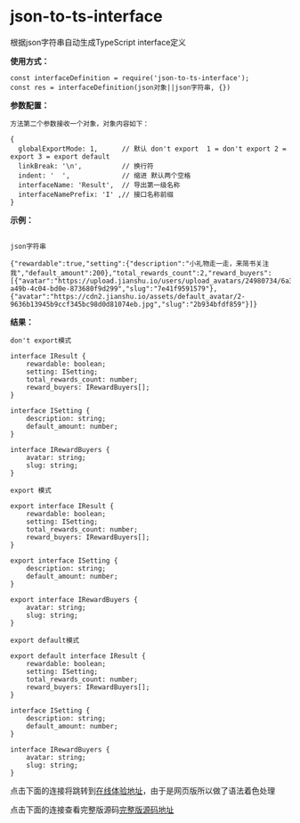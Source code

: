 # json-to-ts-interface
根据json字符串自动生成TypeScript interface定义

**使用方式：**
````
const interfaceDefinition = require('json-to-ts-interface');
const res = interfaceDefinition(json对象||json字符串, {})
````
**参数配置：**
````
方法第二个参数接收一个对象，对象内容如下：

{
  globalExportMode: 1,      // 默认 don't export  1 = don't export 2 =  export 3 = export default
  linkBreak: '\n',          // 换行符
  indent: '  ',             // 缩进 默认两个空格
  interfaceName: 'Result',  // 导出第一级名称
  interfaceNamePrefix: 'I' ,// 接口名称前缀
}
````
**示例：**
```

json字符串

{"rewardable":true,"setting":{"description":"小礼物走一走，来简书关注我","default_amount":200},"total_rewards_count":2,"reward_buyers":[{"avatar":"https://upload.jianshu.io/users/upload_avatars/24980734/6a3c4ca0-a49b-4c04-bd0e-873680f9d299","slug":"7e41f9591579"},{"avatar":"https://cdn2.jianshu.io/assets/default_avatar/2-9636b13945b9ccf345bc98d0d81074eb.jpg","slug":"2b934bfdf859"}]}
```

**结果：**
````
don't export模式

interface IResult {
    rewardable: boolean;
    setting: ISetting;
    total_rewards_count: number;
    reward_buyers: IRewardBuyers[];
}

interface ISetting {
    description: string;
    default_amount: number;
}

interface IRewardBuyers {
    avatar: string;
    slug: string;
}
````

````
export 模式

export interface IResult {
    rewardable: boolean;
    setting: ISetting;
    total_rewards_count: number;
    reward_buyers: IRewardBuyers[];
}

export interface ISetting {
    description: string;
    default_amount: number;
}

export interface IRewardBuyers {
    avatar: string;
    slug: string;
}
````

````
export default模式

export default interface IResult {
    rewardable: boolean;
    setting: ISetting;
    total_rewards_count: number;
    reward_buyers: IRewardBuyers[];
}

interface ISetting {
    description: string;
    default_amount: number;
}

interface IRewardBuyers {
    avatar: string;
    slug: string;
}
````


点击下面的连接将跳转到[在线体验地址](https://etctest.cyzl.com/hello_json 'HelloJSON')，由于是网页版所以做了语法着色处理

点击下面的连接查看完整版源码[完整版源码地址](https://github.com/llf137224350/hello_json 'HelloJSON')
